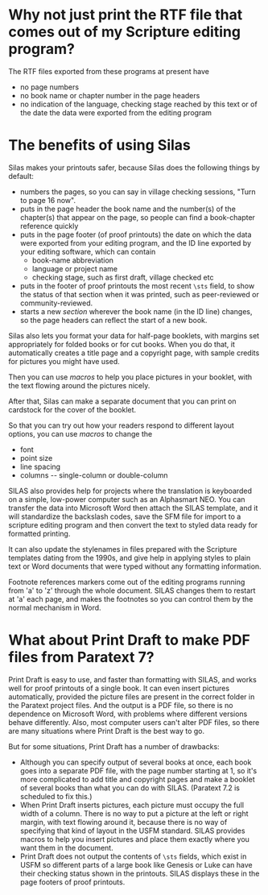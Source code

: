 # Why not just print the RTF file that comes out of my Scripture editing program? #

The RTF files exported from these programs at present have
  * no page numbers
  * no book name or chapter number in the page headers
  * no indication of the language, checking stage reached by this text or of the date the data were exported from the editing program


# The benefits of using Silas #

Silas makes your printouts safer, because Silas does the following things by default:
  * numbers the pages, so you can say in village checking sessions, "Turn to page 16 now".
  * puts in the page header the book name and the number(s) of the chapter(s) that appear on the page, so people can find a book-chapter reference quickly
  * puts in the page footer (of proof printouts) the date on which the data were exported from your editing program, and the ID line exported by your editing software, which can contain
    * book-name abbreviation
    * language or project name
    * checking stage, such as first draft, village checked etc
  * puts in the footer of proof printouts the most recent `\sts` field, to show the status of that section when it was printed, such as peer-reviewed or community-reviewed.
  * starts a new _section_ wherever the book name (in the ID line) changes, so the page headers can reflect the start of a new book.

Silas also lets you format your data for half-page booklets, with margins set appropriately for folded books or for cut books. When you do that, it automatically creates a title page and a copyright page, with sample credits for pictures you might have used.

Then you can use _macros_ to help you place pictures in your booklet, with the text flowing around the pictures nicely.

After that, Silas can make a separate document that you can print on cardstock for the cover of the booklet.

So that you can try out how your readers respond to different layout options, you can use _macros_ to change the
  * font
  * point size
  * line spacing
  * columns -- single-column or double-column

SILAS also provides help for projects where the translation is keyboarded on a simple, low-power computer such as an Alphasmart NEO. You can transfer the data into Microsoft Word then attach the SILAS template, and it will standardize the backslash codes, save the SFM file for import to a scripture editing program and then convert the text to styled data ready for formatted printing.

It can also update the stylenames in files prepared with the Scripture templates dating from the 1990s, and give help in applying styles to plain text or Word documents that were typed without any formatting information.

Footnote references markers come out of the editing programs running from 'a' to 'z' through the whole document. SILAS changes them to restart at 'a' each page, and makes the footnotes so you can control them by the normal mechanism in Word.

# What about Print Draft to make PDF files from Paratext 7? #
Print Draft is easy to use, and faster than formatting with SILAS, and works well for proof printouts of a single book. It can even insert pictures automatically, provided the picture files are present in the correct folder in the Paratext project files. And the output is a PDF file, so there is no dependence on Microsoft Word, with problems where different versions behave differently. Also, most computer users can't alter PDF files, so there are many situations where Print Draft is the best way to go.

But for some situations, Print Draft has a number of drawbacks:
  * Although you can specify output of several books at once, each book goes into a separate PDF file, with the page number starting at 1, so it's more complicated to add title and copyright pages and make a booklet of several books than what you can do with SILAS. (Paratext 7.2 is scheduled to fix this.)
  * When Print Draft inserts pictures, each picture must occupy the full width of a column. There is no way to put a picture at the left or right margin, with text flowing around it, because there is no way of specifying that kind of layout in the USFM standard. SILAS provides macros to help you insert pictures and place them exactly where you want them in the document.
  * Print Draft does not output the contents of `\sts` fields, which exist in USFM so different parts of a large book like Genesis or Luke can have their checking status shown in the printouts. SILAS displays these in the page footers of proof printouts.